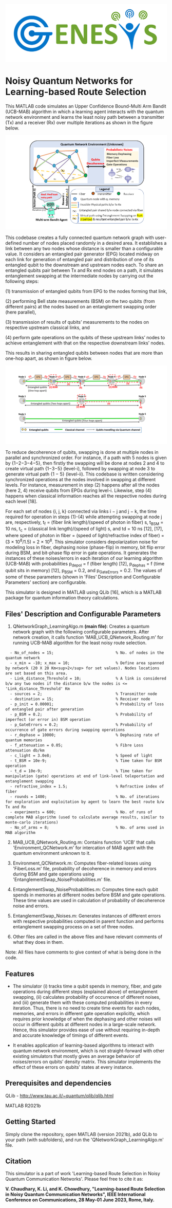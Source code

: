 ![Genesys Lab](Images/genesys_logo.png)
# Noisy Quantum Networks for Learning-based Route Selection
This MATLAB code simulates an Upper Confidence Bound-Multi Arm Bandit (UCB-MAB) algorithm in which a learning agent interacts with the quantum network environment and learns the least noisy path between a transmitter (Tx) and a receiver (Rx) over multiple iterations as shown in the figure below. 

![MAB_Q_Network_Routing](Images/Fig1_MAB_PathSelection_GitHub.PNG)

This codebase creates a fully connected quantum network graph with user-defined number of nodes placed randomly in a desired area. It establishes a link between any two nodes whose distance is smaller than a configurable value. It considers an entangled pair generator (EPG) located midway on each link for generation of entangled pair and distribution of one of its entangled qubit to the downstream and upstream nodes each. To share an entangled qubits pair between Tx and Rx end nodes on a path, it simulates entanglement swapping at the intermediate nodes by carrying out the following steps:

(1) transmission of entangled qubits from EPG to the nodes forming that link, 

(2) performing Bell state measurements (BSM) on the two qubits (from different pairs) at the nodes based on an entanglement swapping order (here parallel),

(3) transmission of results of qubits’ measurements to the nodes on respective upstream classical links, and 

(4) perform gate operations on the qubits of these upstream links’ nodes to achieve entanglement with that on the respective downstream links’ nodes. 

This results in sharing entangled qubits between nodes that are more than one-hop apart, as shown in figure below. 

![Entanglement Swapping](Images/Fig_EntanglementSwapping_v2_GitHub.PNG)

To reduce decoherence of qubits, swapping is done at multiple nodes in parallel and synchronized order. For instance, if a path with 5 nodes is given by {1−2−3−4−5}, then firstly the swapping will be done at nodes 2 and 4 to create virtual path {1−3−5} (level-i), followed by swapping at node 3 to generate virtual path {1 − 5} (level-ii). This codebase is written considering synchronized operations at the nodes involved in swapping at different levels. For instance, measurement in step (2) happens after all the nodes (here 2, 4) receive qubits from EPGs during level-i. Likewise, step (4) happens when classical information reaches all the respective nodes during each level [18].

For each set of nodes {i, j, k} connected via links i − j and j − k, the time required for operation in steps (1)-(4) while attempting swapping at node j are,
respectively, t<sub>f</sub> = (fiber link length)/(speed of photon in fiber) s, t<sub>BSM</sub> = 10 ns, t<sub>c</sub> = (classical link length)/(speed of light) s, and td = 10 ns [12], [17], where speed of photon in fiber = (speed of light/refractive index of fiber) = (3 × 10<sup>8</sup>/1.5) = 2 × 10<sup>8</sup>. This simulator considers depolarization noise for modeling loss in fiber, dephasing noise (phase-flip) in memory, bit flip error during BSM, and bit-phase flip error in gate operations. It generates the instances of these noises/errors in each iteration of our learning algorithm (UCB-MAB) with probabilities p<sub>depol</sub> = f (fiber length) [12], p<sub>dephas</sub> = f (time qubit sits in memory) [12], p<sub>BSM</sub> = 0.2, and p<sub>GateErrors</sub> = 0.2. The values of some of these parameters (shown in 'Files' Description and Configurable Parameters' section) are configurable.

This simulator is designed in MATLAB using QLib [16], which is a MATLAB package for quantum information theory calculations.

## Files' Description and Configurable Parameters
1. QNetworkGraph_LearningAlgo.m <b>(main file)</b>: Creates a quantum network graph with the following configurable parameters. After network creation, it calls function 'MAB_UCB_QNetwork_Routing.m' for running UCB-MAB algorithm for the least noisy route selection. 
```{eval=FALSE}
  - No_of_nodes = 15;                           % No. of nodes in the quantum network
  - x_min = -10; x_max = 10;                    % Define area spanned by network (20 X 20 Km<sup>2</sup> for set values). Nodes locations are set based on this area.
  - Link_distance_Threshold = 10;               % A link is considered b/w any two nodes if the distance b/w the nodes is <= 'Link_distance_Threshold' Km
  - sources = 2;                                % Transmitter node
  - destination = 15;                           % Receiver node
  - p_init = 0.00001;                           % Probability of loss of entangled pair after generation
  - p_BSM = 0.2;                                % Probability of imperfect (or error in) BSM operation
  - p_GateErrors = 0.2;                         % Probability of occurrence of gate errors during swapping operations
  - r_dephase = 10000;                          % Dephasing rate of quantum memories
  - f_attenuation = 0.05;                       % Fibre Loss attenuation db/km
  - c_light = 3.0e8;                            % Speed of light
  - t_BSM = 10e-9;                              % Time taken for BSM operation
  - t_d = 10e-9;                                % Time taken for manipulation (gate) operations at end of link-level teleportation and entanglement swapping
  - refractive_index = 1.5;                     % Refractive index of fiber
  - rounds = 1400;                              % No. of iterations for exploration and exploitation by agent to learn the best route b/w Tx and Rx 
  - experiments = 600;                          % No. of runs of complete MAB algorithm (used to calculate average results, similar to monte-carlo iterations)
  - No_of_arms = 8;                             % No. of arms used in MAB algorithm
```
2. MAB_UCB_QNetwork_Routing.m: Contains function 'UCB' that calls 'Environment_QCNetwork.m' for intercation of MAB agent with the quantum environment unknown to it.

3. Environment_QCNetwork.m: Computes fiber-related losses using 'FiberLoss.m' file, probability of decoherence in memory and errors during BSM and gate operations using 'EntanglementSwap_NoiseProbabilities.m' file.

4. EntanglementSwap_NoiseProbabilities.m: Computes time each qubit spends in memories at different nodes before BSM and gate operations. These time values are used in calculation of probability of decoherence noise and errors.

5. EntanglementSwap_Noises.m: Generates instances of different errors with respective probabilities computed in parent function and performs entanglement swapping process on a set of three nodes.

6. Other files are called in the above files and have relevant comments of what they does in them.

Note: All files have comments to give context of what is being done in the code.

## Features
- The simulator (i) tracks time a qubit spends in memory, fiber, and gate operations during different steps (explained above) of entanglement swapping, (ii) calculates probability of occurrence of different noises, and (iii) generate them with these computed probabilities in every iteration. Thus, there is no need to create time events for each nodes, memories, and errors in different gate operation explicitly, which requires prior knowledge of when the dephasing and other noises will occur in different qubits at different nodes in a large-scale network. Hence, this simulator provides ease of use without requiring in-depth and accurate knowledge of timings
of different events. 

- It enables application of learning-based algorithms to interact with quantum network environment, which is not straight-forward with other existing simulators that mostly gives an average behavior of noises/errors on qubits’ density matrix. This simulator implements the effect of these errors on qubits’ states at every instance. 

## Prerequisites and dependencies
QLib - http://www.tau.ac.il/~quantum/qlib/qlib.html

MATLAB R2021b

## Getting Started
Simply clone the repository, open MATLAB (version 2021b), add QLib to your path (with subfolders), and run the 'QNetworkGraph_LearningAlgo.m' file.

## Citation
This simulator is a part of work 'Learning-based Route Selection in Noisy Quantum Communication Networks'. Please feel free to cite it as:

<b>V. Chaudhary, K. Li, and K. Chowdhury, "Learning-based Route Selection in Noisy Quantum Communication Networks", IEEE International Conference on Communications, 28 May-01 June 2023, Rome, Italy.</b>
